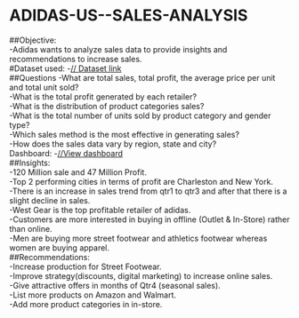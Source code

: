 # ADIDAS-US--SALES-ANALYSIS  
##Objective:  
-Adidas wants to analyze sales data to provide insights and recommendations to increase sales.  
#Dataset used:
-<a href="https://github.com/SahasraKalwa/ADIDAS-US--SALES-ANALYSIS/blob/main/Adidas_Sales_PracticeSet-5_dataset.xlsx">// Dataset link </a>  
##Questions
-What are total sales, total profit, the average price per unit and total unit sold?  
-What is the total profit generated by each retailer?  
-What is the distribution of product categories sales?  
-What is the total number of units sold by product category and gender type?  
-Which sales method is the most effective in generating sales?  
-How does the sales data vary by region, state and city?  
Dashboard:  -<a href="https://github.com/SahasraKalwa/ADIDAS-US--SALES-ANALYSIS/blob/main/Screenshot%202024-09-28%20131101.png">//View dashboard</a>  
##Insights:  
-120 Million sale and 47 Million Profit.  
-Top 2 performing cities in terms of profit are Charleston and New York.  
-There is an increase in sales trend from qtr1 to qtr3 and after that there is a slight decline in sales.  
-West Gear is the top profitable retailer of adidas.  
-Customers are more interested in buying in offline (Outlet & In-Store) rather than online.  
-Men are buying more street footwear and athletics footwear whereas women are buying apparel.  
##Recommendations:  
-Increase production for Street Footwear.  
-Improve strategy(discounts, digital marketing) to increase online sales.  
-Give attractive offers in months of Qtr4 (seasonal sales).  
-List more products on Amazon and Walmart.  
-Add more product categories in in-store.  
